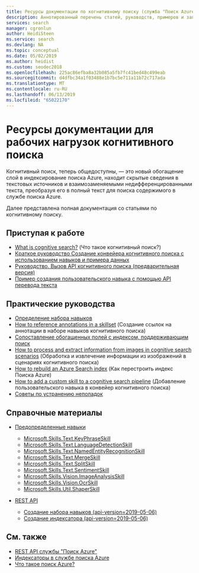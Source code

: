 ```yaml
---
title: Ресурсы документации по когнитивному поиску (служба "Поиск Azure")
description: Аннотированный перечень статей, руководств, примеров и записей блога, связанных с рабочими нагрузками когнитивного поиска в службе "Поиск Azure".
services: search
manager: cgronlun
author: HeidiSteen
ms.service: search
ms.devlang: NA
ms.topic: conceptual
ms.date: 05/02/2019
ms.author: heidist
ms.custom: seodec2018
ms.openlocfilehash: 225ac86efba8a32b085a5fb7fc41bed48c499eab
ms.sourcegitcommit: d4dfbc34a1f03488e1b7bc5e711a11b72c717ada
ms.translationtype: MT
ms.contentlocale: ru-RU
ms.lasthandoff: 06/13/2019
ms.locfileid: "65022170"
---
```

# <a name="documentation-resources-for-cognitive-search-workloads"></a>Ресурсы документации для рабочих нагрузок когнитивного поиска

Когнитивный поиск, теперь общедоступны, — это новый обогащение слой в индексирование поиска Azure, находит скрытые сведения в текстовых источников и взаимозаменяемыми недифференцированными текста, преобразуя его в полный текст для поиска содержимого в службе поиска Azure.

Далее представлена полная документация со статьями по когнитивному поиску.

## <a name="getting-started"></a>Приступая к работе
+ [What is cognitive search?](cognitive-search-concept-intro.md) (Что такое когнитивный поиск?)
+ [Краткое руководство Создание конвейера когнитивного поиска с использованием навыков и примера данных](cognitive-search-quickstart-blob.md)
+ [Руководство. Вызов API когнитивного поиска (предварительная версия)](cognitive-search-tutorial-blob.md)
+ [Пример создания пользовательского навыка с помощью API перевода текста](cognitive-search-create-custom-skill-example.md)

## <a name="how-to-guidance"></a>Практические руководства
+ [Определение набора навыков](cognitive-search-defining-skillset.md)
+ [How to reference annotations in a skillset](cognitive-search-concept-annotations-syntax.md) (Создание ссылок на аннотации в наборе навыков когнитивного поиска)
+ [Сопоставление обогащенных полей с индексом, поддерживающим поиск](cognitive-search-output-field-mapping.md)
+ [How to process and extract information from images in cognitive search scenarios](cognitive-search-concept-image-scenarios.md) (Обработка и извлечение информации из изображений в сценариях когнитивного поиска)
+ [How to rebuild an Azure Search index](search-howto-reindex.md) (Как перестроить индекс Поиска Azure)
+ [How to add a custom skill to a cognitive search pipeline](cognitive-search-custom-skill-interface.md) (Добавление пользовательского навыка в конвейер когнитивного поиска)
+ [Советы по устранению неполадок](cognitive-search-concept-troubleshooting.md)

## <a name="reference"></a>Справочные материалы

+ [Предопределенные навыки](cognitive-search-predefined-skills.md)
  + [Microsoft.Skills.Text.KeyPhraseSkill](cognitive-search-skill-keyphrases.md)
  + [Microsoft.Skills.Text.LanguageDetectionSkill](cognitive-search-skill-language-detection.md)
  + [Microsoft.Skills.Text.NamedEntityRecognitionSkill](cognitive-search-skill-named-entity-recognition.md)
  + [Microsoft.Skills.Text.MergeSkill](cognitive-search-skill-textmerger.md)
  + [Microsoft.Skills.Text.SplitSkill](cognitive-search-skill-textsplit.md)
  + [Microsoft.Skills.Text.SentimentSkill](cognitive-search-skill-sentiment.md)
  + [Microsoft.Skills.Vision.ImageAnalysisSkill](cognitive-search-skill-image-analysis.md)
  + [Microsoft.Skills.Vision.OcrSkill](cognitive-search-skill-ocr.md)
  + [Microsoft.Skills.Util.ShaperSkill](cognitive-search-skill-shaper.md)

+ [REST API](https://docs.microsoft.com/rest/api/searchservice/)
  + [Создание набора навыков (api-version=2019-05-06)](https://docs.microsoft.com/rest/api/searchservice/create-skillset)
  + [Создание индексатора (api-version=2019-05-06)](https://docs.microsoft.com/rest/api/searchservice/create-indexer)

## <a name="see-also"></a>См. также

+ [REST API службы "Поиск Azure"](https://docs.microsoft.com/rest/api/searchservice/)
+ [Индексаторы в службе поиска Azure](search-indexer-overview.md)
+ [Что такое поиск Azure?](search-what-is-azure-search.md)
